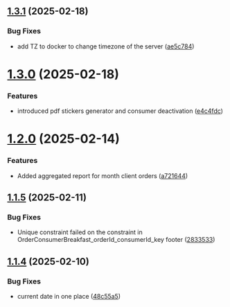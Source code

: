 ## [1.3.1](https://github.com/Jacaplaca/catering/compare/v1.3.0...v1.3.1) (2025-02-18)


### Bug Fixes

* add TZ to docker to change timezone of the server ([ae5c784](https://github.com/Jacaplaca/catering/commit/ae5c784ef58137d3e6f95af16ee6e5effa731aa9))



# [1.3.0](https://github.com/Jacaplaca/catering/compare/v1.2.0...v1.3.0) (2025-02-18)


### Features

* introduced pdf stickers generator and consumer deactivation ([e4c4fdc](https://github.com/Jacaplaca/catering/commit/e4c4fdc484d0d18d3b3b681f06dfa1021b5d3609))



# [1.2.0](https://github.com/Jacaplaca/catering/compare/v1.1.5...v1.2.0) (2025-02-14)


### Features

* Added aggregated report for month client orders ([a721644](https://github.com/Jacaplaca/catering/commit/a72164427648c4e10542248362dd4fefe47b296e))



## [1.1.5](https://github.com/Jacaplaca/catering/compare/v1.1.4...v1.1.5) (2025-02-11)


### Bug Fixes

* Unique constraint failed on the constraint in OrderConsumerBreakfast_orderId_consumerId_key footer ([2833533](https://github.com/Jacaplaca/catering/commit/283353312cbabf3bfed8467c77301d1f33bff9ab))



## [1.1.4](https://github.com/Jacaplaca/catering/compare/v1.1.3...v1.1.4) (2025-02-10)


### Bug Fixes

* current date in one place ([48c55a5](https://github.com/Jacaplaca/catering/commit/48c55a51298834715d181443aff25d70f81eee33))



